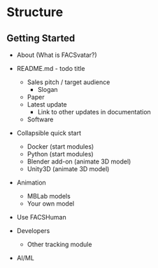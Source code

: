 # Structure

## Getting Started
- About (What is FACSvatar?)

- README.md - todo title
  - Sales pitch / target audience
    - Slogan
  - Paper
  - Latest update
    - Link to other updates in documentation
  - Software
- Collapsible quick start
  - Docker (start modules)
  - Python (start modules)
  - Blender add-on (animate 3D model)
  - Unity3D (animate 3D model)

- Animation
  - MBLab models
  - Your own model
  
- Use FACSHuman

- Developers
  - Other tracking module
  
- AI/ML
